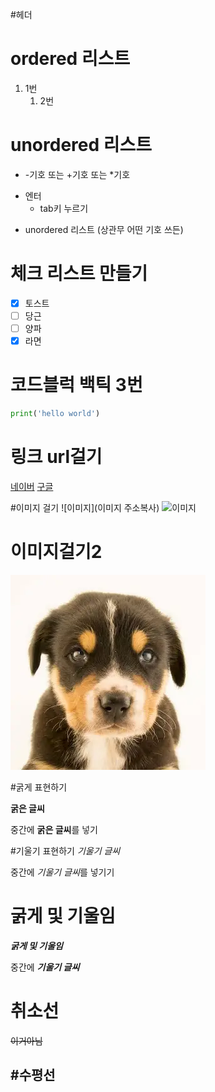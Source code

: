 #헤더

# ordered 리스트
1. 1번
   1. 2번

# unordered 리스트
+ -기호 또는 +기호 또는 *기호
- 엔터
  - tab키 누르기
* unordered 리스트 (상관무 어떤 기호 쓰든)


# 체크 리스트 만들기

- [x] 토스트
- [ ] 당근
- [ ] 양파
- [x] 라면
  
# 코드블럭 백틱 3번
``` python
print('hello world')


```

# 링크 url걸기
[네이버](http://www.naver.com)
[구글](http:www.google.com)

#이미지 걸기
![이미지](이미지 주소복사)
![이미지](https://encrypted-tbn3.gstatic.com/images?q=tbn:ANd9GcQP5QQKcY4t1-_XAOvt_5Ii9LGJqTDX0B7u5sOZJFeU8QCGJ2jReifGEDftXkScCw-lMm8nmFUYF2QXwMR2KrzTsw)
# 이미지걸기2
![이미지](./dog.jpg)

#굵게 표현하기

__굵은 글씨__

중간에 **굵은 글씨**를 넣기

#기울기 표현하기
_기울기 글씨_

중간에 *기울기 글씨*를 넣기기

# 굵게 및 기울임
___굵게 및 기울임___

중간에 ***기울기 글씨***

# 취소선
~~이거아님~~

#수평선
---

